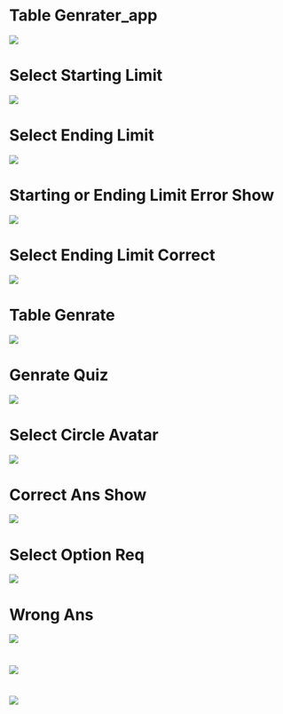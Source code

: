 # Table Genrater_app

<img src ="https://github.com/naeem92/MobileApplication/blob/main/table_app/ss/Table%20Limit.jpeg">

# Select Starting Limit

<img src ="https://github.com/naeem92/MobileApplication/blob/main/table_app/ss/Starting%20Limit.jpeg">

# Select Ending Limit

<img src ="https://github.com/naeem92/MobileApplication/blob/main/table_app/ss/Select%20Ending%20Limit.jpeg">

# Starting or Ending Limit Error Show

<img src ="https://github.com/naeem92/MobileApplication/blob/main/table_app/ss/Starting%20or%20Ending%20Limit.jpeg">

# Select Ending Limit Correct

<img src ="https://github.com/naeem92/MobileApplication/blob/main/table_app/ss/Ending%20Point%20Limit.jpeg">

# Table Genrate

<img src ="https://github.com/naeem92/MobileApplication/blob/main/table_app/ss/table%20generate.jpeg">

# Genrate Quiz

<img src ="https://github.com/naeem92/MobileApplication/blob/main/table_app/ss/Remaning%20Questions%20Show.jpeg">

# Select Circle Avatar

<img src ="https://github.com/naeem92/MobileApplication/blob/main/table_app/ss/Select%20Circle%20Avatar.jpeg">

# Correct Ans Show

<img src ="https://github.com/naeem92/MobileApplication/blob/main/table_app/ss/Correct%20Ans.jpeg">

# Select Option Req

<img src ="https://github.com/naeem92/MobileApplication/blob/main/table_app/ss/Select%20Option%20Req.jpeg">

# Wrong Ans

<img src ="https://github.com/naeem92/MobileApplication/blob/main/table_app/ss/Wrong%20Ans.jpeg">

#

<img src ="https://github.com/naeem92/MobileApplication/blob/main/table_app/ss/Table%20Limit.jpeg">

#

<img src ="https://github.com/naeem92/MobileApplication/blob/main/table_app/ss/Table%20Limit.jpeg">
